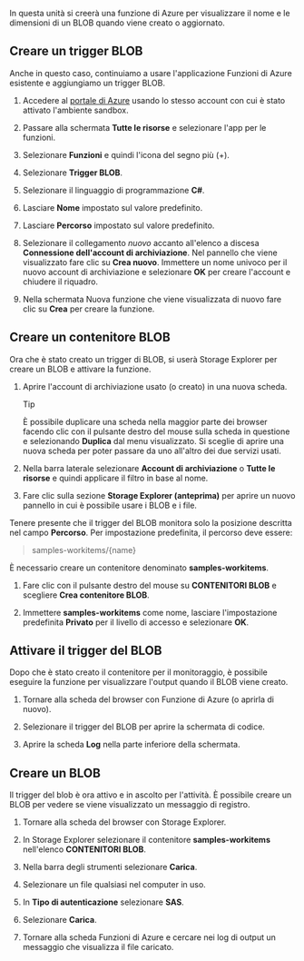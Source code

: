 In questa unità si creerà una funzione di Azure per visualizzare il nome e le dimensioni di un BLOB quando viene creato o aggiornato.

## <a name="create-a-blob-trigger"></a>Creare un trigger BLOB

Anche in questo caso, continuiamo a usare l'applicazione Funzioni di Azure esistente e aggiungiamo un trigger BLOB.

1. Accedere al [portale di Azure](https://portal.azure.com/learn.docs.microsoft.com?azure-portal=true) usando lo stesso account con cui è stato attivato l'ambiente sandbox.

1. Passare alla schermata **Tutte le risorse** e selezionare l'app per le funzioni.

1. Selezionare **Funzioni** e quindi l'icona del segno più (+).

1. Selezionare **Trigger BLOB**.

1. Selezionare il linguaggio di programmazione **C#**.

1. Lasciare **Nome** impostato sul valore predefinito.

1. Lasciare **Percorso** impostato sul valore predefinito.

1. Selezionare il collegamento _nuovo_ accanto all'elenco a discesa **Connessione dell'account di archiviazione**. Nel pannello che viene visualizzato fare clic su **Crea nuovo**. Immettere un nome univoco per il nuovo account di archiviazione e selezionare **OK** per creare l'account e chiudere il riquadro.

1. Nella schermata Nuova funzione che viene visualizzata di nuovo fare clic su **Crea** per creare la funzione.

## <a name="create-a-blob-container"></a>Creare un contenitore BLOB

Ora che è stato creato un trigger di BLOB, si userà Storage Explorer per creare un BLOB e attivare la funzione.

1. Aprire l'account di archiviazione usato (o creato) in una nuova scheda.

    > [!TIP]
    > È possibile duplicare una scheda nella maggior parte dei browser facendo clic con il pulsante destro del mouse sulla scheda in questione e selezionando **Duplica** dal menu visualizzato. Si sceglie di aprire una nuova scheda per poter passare da uno all'altro dei due servizi usati.

1. Nella barra laterale selezionare **Account di archiviazione** o **Tutte le risorse** e quindi applicare il filtro in base al nome.

1. Fare clic sulla sezione **Storage Explorer (anteprima)** per aprire un nuovo pannello in cui è possibile usare i BLOB e i file.

Tenere presente che il trigger del BLOB monitora solo la posizione descritta nel campo **Percorso**. Per impostazione predefinita, il percorso deve essere:

> samples-workitems/{name}

È necessario creare un contenitore denominato **samples-workitems**.

1. Fare clic con il pulsante destro del mouse su **CONTENITORI BLOB** e scegliere **Crea contenitore BLOB**.

1. Immettere **samples-workitems** come nome, lasciare l'impostazione predefinita **Privato** per il livello di accesso e selezionare **OK**.

## <a name="turn-on-your-blob-trigger"></a>Attivare il trigger del BLOB

Dopo che è stato creato il contenitore per il monitoraggio, è possibile eseguire la funzione per visualizzare l'output quando il BLOB viene creato.

1. Tornare alla scheda del browser con Funzione di Azure (o aprirla di nuovo).

1. Selezionare il trigger del BLOB per aprire la schermata di codice.

1. Aprire la scheda **Log** nella parte inferiore della schermata.

## <a name="create-a-blob"></a>Creare un BLOB

Il trigger del blob è ora attivo e in ascolto per l'attività. È possibile creare un BLOB per vedere se viene visualizzato un messaggio di registro.

1. Tornare alla scheda del browser con Storage Explorer.

1. In Storage Explorer selezionare il contenitore **samples-workitems** nell'elenco **CONTENITORI BLOB**.

1. Nella barra degli strumenti selezionare **Carica**.

1. Selezionare un file qualsiasi nel computer in uso.

1. In **Tipo di autenticazione** selezionare **SAS**.

1. Selezionare **Carica**.

1. Tornare alla scheda Funzioni di Azure e cercare nei log di output un messaggio che visualizza il file caricato.